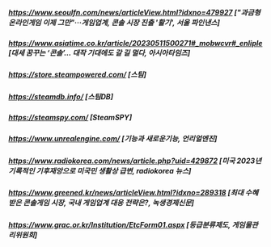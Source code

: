 ##### https://www.seoulfn.com/news/articleView.html?idxno=479927 ["과금형 온라인게임 이제 그만"···게임업계, 콘솔 시장 진출 '활기', 서울 파인낸스]
##### https://www.asiatime.co.kr/article/20230511500271#_mobwcvr#_enliple [대세 꿈꾸는 ‘콘솔’… 대작 기대에도 갈 길 멀다, 아시아타임즈]
##### https://store.steampowered.com/ [스팀]
##### https://steamdb.info/ [스팀DB]
##### https://steamspy.com/ [SteamSPY]
##### https://www.unrealengine.com/ [기능과 새로운기능, 언리얼엔진]
##### https://www.radiokorea.com/news/article.php?uid=429872 [미국 2023년 기록적인 기후재앙으로 미국민 생활상 급변, radiokorea 뉴스]
##### https://www.greened.kr/news/articleView.html?idxno=289318 [최대 수혜 받은 콘솔게임 시장, 국내 게임업계 대응 전략은?, 녹생경제신문]
##### https://www.grac.or.kr/Institution/EtcForm01.aspx [등급분류제도, 게임물관리위원회]

